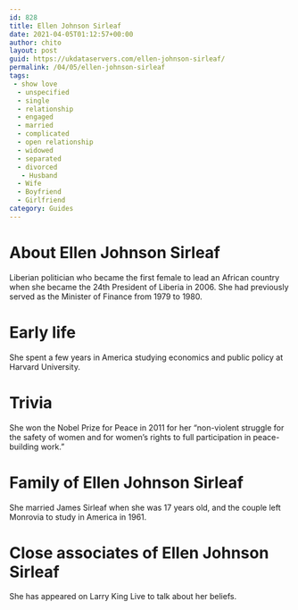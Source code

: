 ```yaml
---
id: 828
title: Ellen Johnson Sirleaf
date: 2021-04-05T01:12:57+00:00
author: chito
layout: post
guid: https://ukdataservers.com/ellen-johnson-sirleaf/
permalink: /04/05/ellen-johnson-sirleaf
tags:
 - show love
  - unspecified
  - single
  - relationship
  - engaged
  - married
  - complicated
  - open relationship
  - widowed
  - separated
  - divorced
   - Husband
  - Wife
  - Boyfriend
  - Girlfriend
category: Guides
---
```




  
  
#  About Ellen Johnson Sirleaf
                  
                  
                  
Liberian politician who became the first female to lead an African country when she became the 24th President of Liberia in 2006. She had previously served as the Minister of Finance from 1979 to 1980.
                  
                
                
                
# Early life
                  
                  
                  
She spent a few years in America studying economics and public policy at Harvard University.
                  
                
                
                
# Trivia
                  
                  
                  
She won the Nobel Prize for Peace in 2011 for her &#8220;non-violent struggle for the safety of women and for women’s rights to full participation in peace-building work.&#8221;
                  
                
                
                
# Family of Ellen Johnson Sirleaf
                  
                  
                  
She married James Sirleaf when she was 17 years old, and the couple left Monrovia to study in America in 1961.
                  
                
                
                
# Close associates of Ellen Johnson Sirleaf
                  
                  
                  
She has appeared on Larry King Live to talk about her beliefs.
                  
                
              
            
          
          
          
    
    
  
